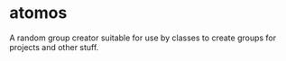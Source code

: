 # atomos
A random group creator suitable for use by classes to create groups for projects and other stuff.
